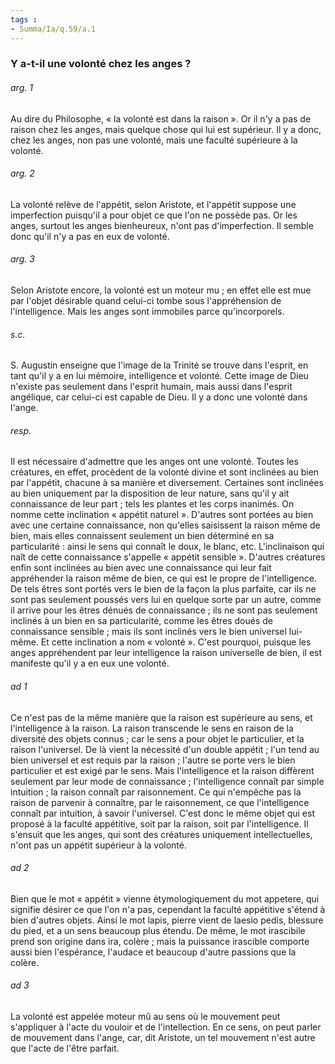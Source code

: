 ```yaml
---
tags : 
- Summa/Ia/q.59/a.1
---
```


### Y a-t-il une volonté chez les anges ?

###### arg. 1
Au dire du Philosophe, « la volonté est dans la raison ». Or il n'y a pas de raison chez les anges, mais quelque chose qui lui est supérieur. Il y a donc, chez les anges, non pas une volonté, mais une faculté supérieure à la volonté. 

###### arg. 2
La volonté relève de l'appétit, selon Aristote, et l'appétit suppose une imperfection puisqu'il a pour objet ce que l'on ne possède pas. Or les anges, surtout les anges bienheureux, n'ont pas d'imperfection. Il semble donc qu'il n'y a pas en eux de volonté. 

###### arg. 3
Selon Aristote encore, la volonté est un moteur mu ; en effet elle est mue par l'objet désirable quand celui-ci tombe sous l'appréhension de l'intelligence. Mais les anges sont immobiles parce qu'incorporels. 

###### s.c.
S. Augustin enseigne que l'image de la Trinité se trouve dans l'esprit, en tant qu'il y a en lui mémoire, intelligence et volonté. Cette image de Dieu n'existe pas seulement dans l'esprit humain, mais aussi dans l'esprit angélique, car celui-ci est capable de Dieu. Il y a donc une volonté dans l'ange. 

###### resp.
Il est nécessaire d'admettre que les anges ont une volonté. Toutes les créatures, en effet, procèdent de la volonté divine et sont inclinées au bien par l'appétit, chacune à sa manière et diversement. Certaines sont inclinées au bien uniquement par la disposition de leur nature, sans qu'il y ait connaissance de leur part ; tels les plantes et les corps inanimés. On nomme cette inclination « appétit naturel ». D'autres sont portées au bien avec une certaine connaissance, non qu'elles saisissent la raison même de bien, mais elles connaissent seulement un bien déterminé en sa particularité : ainsi le sens qui connaît le doux, le blanc, etc. L'inclinaison qui naît de cette connaissance s'appelle « appétit sensible ». D'autres créatures enfin sont inclinées au bien avec une connaissance qui leur fait appréhender la raison même de bien, ce qui est le propre de l'intelligence. De tels êtres sont portés vers le bien de la façon la plus parfaite, car ils ne sont pas seulement poussés vers lui en quelque sorte par un autre, comme il arrive pour les êtres dénués de connaissance ; ils ne sont pas seulement inclinés à un bien en sa particularité, comme les êtres doués de connaissance sensible ; mais ils sont inclinés vers le bien universel lui-même. Et cette inclination a nom « volonté ». C'est pourquoi, puisque les anges appréhendent par leur intelligence la raison universelle de bien, il est manifeste qu'il y a en eux une volonté. 

###### ad 1
Ce n'est pas de la même manière que la raison est supérieure au sens, et l'intelligence à la raison. La raison transcende le sens en raison de la diversité des objets connus ; car le sens a pour objet le particulier, et la raison l'universel. De là vient la nécessité d'un double appétit ; l'un tend au bien universel et est requis par la raison ; l'autre se porte vers le bien particulier et est exigé par le sens. Mais l'intelligence et la raison diffèrent seulement par leur mode de connaissance ; l'intelligence connaît par simple intuition ; la raison connaît par raisonnement. Ce qui n'empêche pas la raison de parvenir à connaître, par le raisonnement, ce que l'intelligence connaît par intuition, à savoir l'universel. C'est donc le même objet qui est proposé à la faculté appétitive, soit par la raison, soit par l'intelligence. Il s'ensuit que les anges, qui sont des créatures uniquement intellectuelles, n'ont pas un appétit supérieur à la volonté. 

###### ad 2
Bien que le mot « appétit » vienne étymologiquement du mot appetere, qui signifie désirer ce que l'on n'a pas, cependant la faculté appétitive s'étend à bien d'autres objets. Ainsi le mot lapis, pierre vient de laesio pedis, blessure du pied, et a un sens beaucoup plus étendu. De même, le mot irascibile prend son origine dans ira, colère ; mais la puissance irascible comporte aussi bien l'espérance, l'audace et beaucoup d'autre passions que la colère. 

###### ad 3
La volonté est appelée moteur mû au sens où le mouvement peut s'appliquer à l'acte du vouloir et de l'intellection. En ce sens, on peut parler de mouvement dans l'ange, car, dit Aristote, un tel mouvement n'est autre que l'acte de l'être parfait. 



